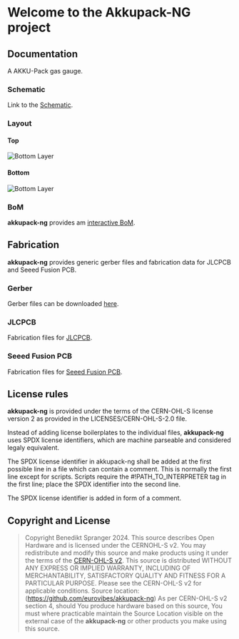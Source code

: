 # Welcome to the Akkupack-NG project

## Documentation
A AKKU-Pack gas gauge.

### Schematic

Link to the [Schematic](https://eurovibes.github.io/akkupack-ng/Fabrication/akkupack-ng-schematic_0.1.pdf).

### Layout

#### Top
![Bottom Layer](https://eurovibes.github.io/akkupack-ng/Fabrication/PCB/blue/akkupack-ng-top_.jpg)

#### Bottom
![Bottom Layer](https://eurovibes.github.io/akkupack-ng/Fabrication/PCB/blue/akkupack-ng-bottom_.jpg)

### BoM
**akkupack-ng** provides am [interactive BoM](https://eurovibes.github.io/akkupack-ng/Fabrication/BoM/akkupack-ng-ibom_.html).

## Fabrication
**akkupack-ng** provides generic gerber files and fabrication data for JLCPCB
and Seeed Fusion PCB.

### Gerber
Gerber files can be downloaded [here](https://eurovibes.github.io/akkupack-ng/Fabrication/gerber.zip).

### JLCPCB
Fabrication files for [JLCPCB](https://eurovibes.github.io/akkupack-ng/Fabrication/JLCPCB/akkupack-ng-JLCPCB_0.1.zip).

### Seeed Fusion PCB
Fabrication files for [Seeed Fusion PCB](https://eurovibes.github.io/akkupack-ng/Fabrication/FusionPCB/akkupack-ng-FusionPCB_0.1.zip).

## License rules

**akkupack-ng** is provided under the terms of the CERN-OHL-S license version 2
as provided in the LICENSES/CERN-OHL-S-2.0 file.

Instead of adding license boilerplates to the individual files, **akkupack-ng**
uses SPDX license identifiers, which are machine parseable and considered
legaly equivalent.

The SPDX license identifier in akkupack-ng shall be added at the first possible
line in a file which can contain a comment. This is normally the first line
except for scripts. Scripts require the #!PATH_TO_INTERPRETER tag in the
first line; place the SPDX identifier into the second line.

The SPDX license identifier is added in form of a comment.

## Copyright and License

> Copyright Benedikt Spranger 2024.
> This source describes Open Hardware and is licensed under the CERNOHL-S v2.
> You may redistribute and modify this source and make products using it
> under the terms of the [CERN-OHL-S v2](https://ohwr.org/cern_ohl_s_v2.txt).
> This source is distributed WITHOUT ANY EXPRESS OR IMPLIED
> WARRANTY, INCLUDING OF MERCHANTABILITY, SATISFACTORY
> QUALITY AND FITNESS FOR A PARTICULAR PURPOSE. Please see
> the CERN-OHL-S v2 for applicable conditions.
> Source location: (https://github.com/eurovibes/akkupack-ng)
> As per CERN-OHL-S v2 section 4, should You produce hardware based on this
> source, You must where practicable maintain the Source Location visible on
> the external case of the **akkupack-ng** or other products you make
> using this source.
